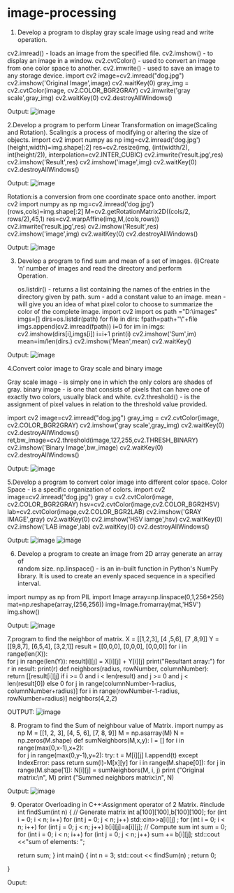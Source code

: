 # image-processing
1.	Develop a program to display gray scale image using read and write operation.

cv2.imread() -  loads an image from the specified file.
cv2.imshow() - to display an image in a window.
cv2.cvtColor() - used to convert an image from one color space to another.
cv2.imwrite() - used to save an image to any storage device.
         import cv2 
         image=cv2.imread("dog.jpg")
         cv2.imshow('Original Image',image)
         cv2.waitKey(0)
         gray_img = cv2.cvtColor(image, cv2.COLOR_BGR2GRAY)
         cv2.imwrite('gray scale',gray_img)
         cv2.waitKey(0)
         cv2.destroyAllWindows()

Output:
![image](https://user-images.githubusercontent.com/72515142/104429740-f7cb5a80-55ab-11eb-8986-5589c67bb648.png)
  
2.Develop a program to perform Linear Transformation on image(Scaling and Rotation).
Scaling:is a process of modifying or altering the size of objects.
     import cv2 
     import numpy as np
     img=cv2.imread('dog.jpg')
     (height,width)=img.shape[:2]
     res=cv2.resize(img, (int(width/2), int(height/2)), interpolation=cv2.INTER_CUBIC)
     cv2.imwrite('result.jpg',res)
     cv2.imshow('Result',res)
     cv2.imshow('image',img)
     cv2.waitKey(0)
     cv2.destroyAllWindows()

Output:
![image](https://user-images.githubusercontent.com/72515142/104430309-8344eb80-55ac-11eb-8966-b807eb010cbb.png)

Rotation:is a conversion from one coordinate space onto another.
    import cv2 
    import numpy as np
    mg=cv2.imread('dog.jpg')
    (rows,cols)=img.shape[:2]
    M=cv2.getRotationMatrix2D((cols/2, rows/2),45,1)
    res=cv2.warpAffine(img,M,(cols,rows))
    cv2.imwrite('result.jpg',res)
    cv2.imshow('Result',res)
    cv2.imshow('image',img)
    cv2.waitKey(0)
    cv2.destroyAllWindows()

Output:
![image](https://user-images.githubusercontent.com/72515142/104431217-a754fc80-55ad-11eb-8e06-dd6de1fae7e8.png)

3. Develop a program to find sum and mean of a set of images.
    (i)Create ‘n’ number of images and read the directory and perform  
     Operation.
     
     os.listdir() -  returns a list containing the names of the entries in the directory given by path.
     sum -  add a constant value to an image.
     mean - will give you an idea of what pixel color to choose to summarize the color of the complete image.
import cv2
import os
path ="D:\images"
imgs=[]
dirs=os.listdir(path)
for file in dirs:
    fpath=path+"\\"+file
    imgs.append(cv2.imread(fpath))
i=0
for im in imgs:
  cv2.imshow(dirs[i],imgs[i])
  i=i+1
  print(i)
cv2.imshow('Sum',im)
mean=im/len(dirs.)
cv2.imshow('Mean',mean)
cv2.waitKey()

Output:
![image](https://user-images.githubusercontent.com/72515142/104432326-eb94cc80-55ae-11eb-8f60-ba7149fa8f50.png)

4.Convert color image to Gray scale and binary image

   Gray scale image - is simply one in which the only colors are shades of gray.
   binary image -  is one that consists of pixels that can have one of exactly two colors, usually black and white. 
   cv2.threshold() -  is the assignment of pixel values in relation to the threshold value provided.
   
  
import cv2 
image=cv2.imread("dog.jpg")
gray_img = cv2.cvtColor(image, cv2.COLOR_BGR2GRAY)
cv2.imshow('gray scale',gray_img)
cv2.waitKey(0)
cv2.destroyAllWindows()
ret,bw_image=cv2.threshold(image,127,255,cv2.THRESH_BINARY)
cv2.imshow('Binary Image',bw_image)
cv2.waitKey(0)
cv2.destroyAllWindows()

Output:
![image](https://user-images.githubusercontent.com/72515142/104433157-c8b6e800-55af-11eb-9e1f-9bf99153bf25.png)

5.Develop a program to convert color image into different color space.
   Color Space - is a specific organization of colors.
import cv2 
image=cv2.imread("dog.jpg")
gray = cv2.cvtColor(image, cv2.COLOR_BGR2GRAY)
hsv=cv2.cvtColor(image,cv2.COLOR_BGR2HSV)
lab=cv2.cvtColor(image,cv2.COLOR_BGR2LAB)
cv2.imshow('GRAY IMAGE',gray)
cv2.waitKey(0)
cv2.imshow('HSV iamge',hsv)
cv2.waitKey(0)
cv2.imshow('LAB image',lab)
cv2.waitKey(0)
cv2.destroyAllWindows()

Output:
![image](https://user-images.githubusercontent.com/72515142/104433426-17fd1880-55b0-11eb-83af-03a910b45cb3.png)
![image](https://user-images.githubusercontent.com/72515142/104433589-47ac2080-55b0-11eb-848c-97d4cbe7401b.png)

6. Develop a program to create an image from 2D array generate an array of    
    random size.
   np.linspace() -  is an in-built function in Python's NumPy library. It is used to create an evenly spaced sequence in a specified interval.
   
import numpy as np
from PIL import Image
array=np.linspace(0,1,256*256)
mat=np.reshape(array,(256,256))
img=Image.fromarray(mat,'HSV')
img.show()

Output:
![image](https://user-images.githubusercontent.com/72515142/104434173-edf82600-55b0-11eb-8593-83fef427c5a0.png)

7.program to find the neighbor of matrix.
X = [[1,2,3], [4 ,5,6], [7 ,8,9]] 
Y = [[9,8,7], [6,5,4], [3,2,1]] 
result = [[0,0,0], [0,0,0], [0,0,0]] 
for i in range(len(X)):    
 for j in range(len(Y)): 
        result[i][j] = X[i][j] + Y[i][j] 
print("Resultant array:")
for r in result: 
    print(r)
def neighbors(radius, rowNumber, columnNumber):
     return [[result[i][j] 
              if  i >= 0 and i < len(result) and j >= 0 and j < len(result[0]) else 0
                for j in range(columnNumber-1-radius, columnNumber+radius)]
                    for i in range(rowNumber-1-radius, rowNumber+radius)]
neighbors(4,2,2)

OUTPUT:
![image](https://user-images.githubusercontent.com/72515142/104434455-3f081a00-55b1-11eb-8b89-d8d63dacb192.png)

8. Program to find the Sum of neighbour value of Matrix.
import numpy as np
M = [[1, 2, 3],
    [4, 5, 6],
    [7, 8, 9]] 
M = np.asarray(M)
N = np.zeros(M.shape)
def sumNeighbors(M,x,y):
    l = []
    for i in range(max(0,x-1),x+2):  
        for j in range(max(0,y-1),y+2):
            try:
                t = M[i][j]
                l.append(t)
            except IndexError: 
                pass
    return sum(l)-M[x][y] 
for i in range(M.shape[0]):
    for j in range(M.shape[1]):
        N[i][j] = sumNeighbors(M, i, j)
print ("Original matrix:\n", M)
print ("Summed neighbors matrix:\n", N)

Output:
![image](https://user-images.githubusercontent.com/72515142/104434732-8ee6e100-55b1-11eb-943d-875a018610cb.png)

9. Operator Overloading in C++:Assignment operator of 2 Matrix.
#include <iostream>
int findSum(int n) 
{ 
    // Generate matrix 
    int a[100][100],b[100][100]; 
    for (int i = 0; i < n; i++) 
        for (int j = 0; j < n; j++) 
            std::cin>>a[i][j] ; 
    for (int i = 0; i < n; i++) 
        for (int j = 0; j < n; j++)
            b[i][j]=a[i][j];
    // Compute sum 
    int sum = 0; 
    for (int i = 0; i < n; i++) 
        for (int j = 0; j < n; j++) 
            sum += b[i][j]; 
            std::cout <<"sum of elements: ";
  
    return sum; 
} 
int main() {
    int n = 3; 
    std::cout << findSum(n) ; 
    return 0; 

   
}

Ouput:

